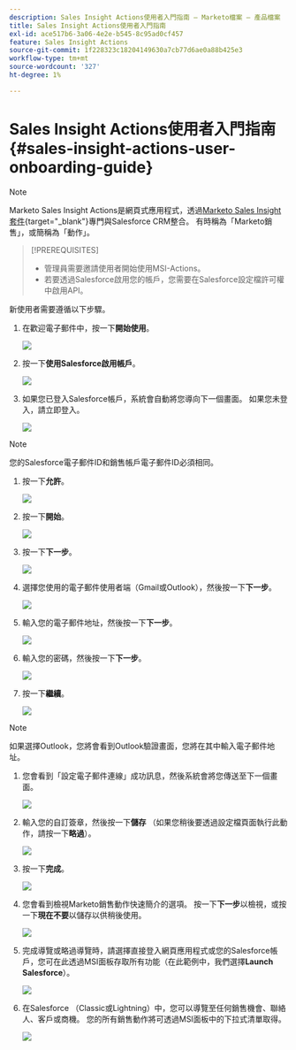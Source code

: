 ```yaml
---
description: Sales Insight Actions使用者入門指南 — Marketo檔案 — 產品檔案
title: Sales Insight Actions使用者入門指南
exl-id: ace517b6-3a06-4e2e-b545-8c95ad0cf457
feature: Sales Insight Actions
source-git-commit: 1f228323c18204149630a7cb77d6ae0a88b425e3
workflow-type: tm+mt
source-wordcount: '327'
ht-degree: 1%

---
```


# Sales Insight Actions使用者入門指南 {#sales-insight-actions-user-onboarding-guide}

>[!NOTE]
>
>Marketo Sales Insight Actions是網頁式應用程式，透過[Marketo Sales Insight套件](/help/marketo/product-docs/marketo-sales-insight/msi-for-salesforce/installation/install-marketo-sales-insight-package-in-salesforce-appexchange.md){target="_blank"}專門與Salesforce CRM整合。 有時稱為「Marketo銷售」，或簡稱為「動作」。

>[!PREREQUISITES]
>
>* 管理員需要邀請使用者開始使用MSI-Actions。
>* 若要透過Salesforce啟用您的帳戶，您需要在Salesforce設定檔許可權中啟用API。

新使用者需要遵循以下步驟。

1. 在歡迎電子郵件中，按一下&#x200B;**開始使用**。

   ![](assets/sales-insight-actions-user-onboarding-guide-1.png)

1. 按一下&#x200B;**使用Salesforce啟用帳戶**。

   ![](assets/sales-insight-actions-user-onboarding-guide-2.png)

1. 如果您已登入Salesforce帳戶，系統會自動將您導向下一個畫面。 如果您未登入，請立即登入。

   ![](assets/sales-insight-actions-user-onboarding-guide-3.png)

>[!NOTE]
>
>您的Salesforce電子郵件ID和銷售帳戶電子郵件ID必須相同。

1. 按一下&#x200B;**允許**。

   ![](assets/sales-insight-actions-user-onboarding-guide-4.png)

1. 按一下&#x200B;**開始**。

   ![](assets/sales-insight-actions-user-onboarding-guide-5.png)

1. 按一下&#x200B;**下一步**。

   ![](assets/sales-insight-actions-user-onboarding-guide-6.png)

1. 選擇您使用的電子郵件使用者端（Gmail或Outlook），然後按一下&#x200B;**下一步**。

   ![](assets/sales-insight-actions-user-onboarding-guide-7.png)

1. 輸入您的電子郵件地址，然後按一下&#x200B;**下一步**。

   ![](assets/sales-insight-actions-user-onboarding-guide-8.png)

1. 輸入您的密碼，然後按一下&#x200B;**下一步**。

   ![](assets/sales-insight-actions-user-onboarding-guide-9.png)

1. 按一下&#x200B;**繼續**。

   ![](assets/sales-insight-actions-user-onboarding-guide-10.png)

>[!NOTE]
>
>如果選擇Outlook，您將會看到Outlook驗證畫面，您將在其中輸入電子郵件地址。

1. 您會看到「設定電子郵件連線」成功訊息，然後系統會將您傳送至下一個畫面。

   ![](assets/sales-insight-actions-user-onboarding-guide-11.png)

1. 輸入您的自訂簽章，然後按一下&#x200B;**儲存** （如果您稍後要透過設定檔頁面執行此動作，請按一下&#x200B;**略過**）。

   ![](assets/sales-insight-actions-user-onboarding-guide-12.png)

1. 按一下&#x200B;**完成**。

   ![](assets/sales-insight-actions-user-onboarding-guide-13.png)

1. 您會看到檢視Marketo銷售動作快速簡介的選項。 按一下&#x200B;**下一步**&#x200B;以檢視，或按一下&#x200B;**現在不要**&#x200B;以儲存以供稍後使用。

   ![](assets/sales-insight-actions-user-onboarding-guide-14.png)

1. 完成導覽或略過導覽時，請選擇直接登入網頁應用程式或您的Salesforce帳戶，您可在此透過MSI面板存取所有功能（在此範例中，我們選擇&#x200B;**Launch Salesforce**）。

   ![](assets/sales-insight-actions-user-onboarding-guide-15.png)

1. 在Salesforce （Classic或Lightning）中，您可以導覽至任何銷售機會、聯絡人、客戶或商機。 您的所有銷售動作將可透過MSI面板中的下拉式清單取得。

   ![](assets/sales-insight-actions-user-onboarding-guide-16.png)

